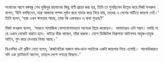 সংবাদের আগে বঙ্গবন্ধু শেখ মুজিবুর রহমানের কিছু বাণী প্রচার করা হয়, তিনি তা শুনছিলেন উল্লেখ করে মির্জা ফখরুল বলেন, ‘উনি বলছিলেন, যারা আজকে সম্পদ লুণ্ঠন করে পাচার করে নিয়ে যায়, তাদের এ দেশের মাটিতে জায়গা নেই।’ তিনি বলেন, ‘যারা এখন ক্ষমতায় আছে, তারা কি একবারও এ কথা শুনছে?’

মির্জা ফখরুল বলেন,  ‘ভারতে সামাজিক যোগাযোগমাধ্যমে অনেকে বিপ্লব করেছেন।  আমাদেরও এটা সম্ভব। বলছি না যে এখান থেকেই করতে হবে। বাইরে যাঁরা থাকেন, তাঁরা করুক। দেশে ডিজিটাল নিরাপত্তা আইনসহ অমুক–তমুক আইন, গুম করে দেওয়ার বিষয় আছে।’

বিএনপির এই প্রবীণ নেতা বলেন, ‘রাজনৈতিক অঙ্গনে বাম–ডান সবাইকে একটা জায়গায় নিয়ে এসেছি।  সাংবাদিকরাও যদি এক প্ল্যাটফর্মে আসেন, তাহলে দেশে গণতন্ত্র ফিরবে।’
